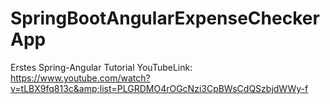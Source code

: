 # SpringBootAngularExpenseCheckerApp
Erstes Spring-Angular Tutorial  YouTubeLink:  https://www.youtube.com/watch?v=tLBX9fq813c&amp;list=PLGRDMO4rOGcNzi3CpBWsCdQSzbjdWWy-f
